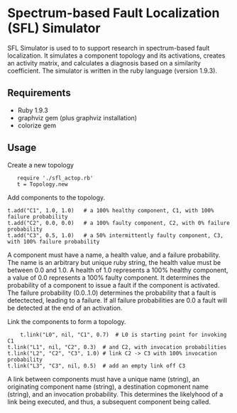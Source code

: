 Spectrum-based Fault Localization (SFL) Simulator
=================================================

SFL Simulator is used to to support research in spectrum-based fault localization. It simulates a component topology and its activations, creates an activity matrix, and calculates a diagnosis based on a similarity coefficient. The simulator is written in the ruby language (version 1.9.3). 

Requirements
------------
*   Ruby 1.9.3
*   graphviz gem (plus graphviz installation)
*   colorize gem

Usage
-----

Create a new topology 

       require './sfl_actop.rb'
       t = Topology.new

Add components to the topology. 

  	t.add("C1", 1.0, 1.0)   # a 100% healthy component, C1, with 100% failure probability
  	t.add("C2", 0.0, 0.0)   # a 100% faulty component, C2, with 0% failure probability  
	t.add("C3", 0.5, 1.0)   # a 50% intermittently faulty component, C3, with 100% failure probability  

A component must have a name, a health value, and a failure probability. The name is an arbitrary but unique ruby string, the health value must be between 0.0 and 1.0. A health of 1.0 represents a 100% healthy component, a value of 0.0 represents a 100% faulty component. It determines the probability of a component to issue a fault if the component is activated. The failure probability (0.0..1.0) determines the probability that a fault is detectected, leading to a failure. If all failure probabilities are 0.0 a fault will be detected at the end of an activation.

Link the components to form a topology.

     	t.link("L0", nil, "C1", 0.7)  # L0 is starting point for invoking C1 
	t.link("L1", nil, "C2", 0.3)  # and C2, with invocation probabilities
	t.link("L2", "C2", "C3", 1.0) # link C2 -> C3 with 100% invocation probability
	t.link("L3", "C3", nil, 0.5)  # add an empty link off C3

A link between components must have a unique name (string), an originating component name (string), a destination copmonent name (string), and an invocation probability. This determines the likelyhood of a link being executed, and thus, a subsequent component being called. 

